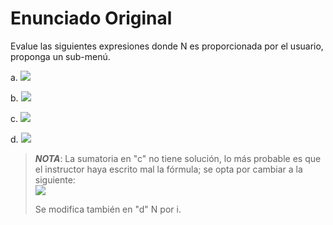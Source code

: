 # Enunciado Original

Evalue las siguientes expresiones donde N es proporcionada por el
usuario, proponga un sub-menú.

a. <img src="https://render.githubusercontent.com/render/math?math=\color{white}\sum_{i=1}^{N} \sqrt{i^{3} - 1}">

b. <img src="https://render.githubusercontent.com/render/math?math=\color{white}\sum_{i=1}^{N} \frac{2^{i} - 2^{i + 1}}{i %2B 1}">

c. <img src="https://render.githubusercontent.com/render/math?math=\color{white}\sum_{i=1}^{N} (-1)^{i %2B 1\frac{2^{i}}{i}}">

d. <img src="https://render.githubusercontent.com/render/math?math=\color{white}\prod_{i=1}^{N} N(N - 1)">


> __*NOTA*__:
> La sumatoria en "c" no tiene solución, lo más probable es que el instructor haya
> escrito mal la fórmula; se opta por cambiar a la siguiente: \
> <img src="https://render.githubusercontent.com/render/math?math=\color{white}\sum_{i=1}^{N} \frac{(-1)^{i %2B 1} 2^{i}}{i}">
>
> Se modifica también en "d" N por i.